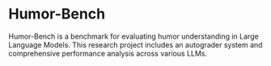 # Humor-Bench

Humor-Bench is a benchmark for evaluating humor understanding in Large Language Models. This research project includes an autograder system and comprehensive performance analysis across various LLMs.